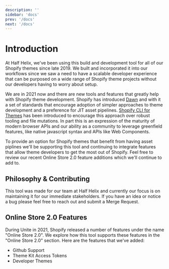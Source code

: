 ```yaml
---
description: ''
sidebar: 'docs'
prev: '/docs'
next: '/docs'
---
```


# Introduction

At Half Helix, we've been using this build and development tool for all of our Shopify themes since late 2019. We built and incorporated it into our workflows since we saw a need to have a scalable developer experience that can be purposed on a wide range of Shopify theme projects without our developers having to worry about setup.

We are in 2021 now and there are new tools and features that greatly help with Shopify theme development. Shopify has introduced [Dawn](https://github.com/Shopify/dawn) and with it a set of standards that encourage adoption of simpler approaches to theme development and a preference for JIT asset pipelines. [Shopify CLI for Themes](https://shopify.dev/themes/tools/cli/theme-commands) has been introduced to encourage this approach over robust tooling and file mutations. In part this is an expression of the maturity of modern browser APIs and our ability as a community to leverage greenfield features, like native javascript syntax and APIs like Web Components.

To provide an option for Shopify themes that benefit from having asset piplines we'll be supporting this tool and continuing to integrate features that allow theme developers to get the most out of Shopify. Feel free to review our recent Online Store 2.0 feature additions which we'll continue to add to.

## Philosophy & Contributing

This tool was made for our team at Half Helix and currently our focus is on maintaining it for our immediate stakeholders. If you have an idea or notice a bug please feel free to reach out and submit a Merge Request.

## Online Store 2.0 Features

During Unite in 2021, Shopify released a number of features under the name "Online Store 2.0". We explore how this tool supports these features in the "Online Store 2.0" section. Here are the features that we've added:

- Github Support
- Theme Kit Access Tokens
- Developer Themes
